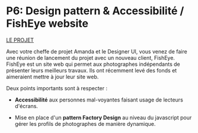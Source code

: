 # P6: Design pattern & Accessibilité / FishEye website

[LE PROJET](https://github.com/Peanuts-83/ThomasRanque_6_24012022/tree/main)

Avec votre cheffe de projet Amanda et le Designer UI, vous venez de faire une réunion de lancement du projet avec un nouveau client, FishEye. FishEye est un site web qui permet aux photographes indépendants de présenter leurs meilleurs travaux. Ils ont récemment levé des fonds et aimeraient mettre à jour leur site web.

Deux points importants sont à respecter :

* **Accessibilité** aux personnes mal-voyantes faisant usage de lecteurs d'écrans.

* Mise en place d'un **pattern Factory Design** au niveau du javascript pour gérer les profils de photographes de manière dynamique.